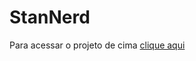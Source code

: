 # StanNerd
Para acessar o projeto de cima <a href="https://invo36.github.io/StanNerd" target="_blank">clique aqui</a>
